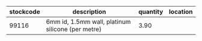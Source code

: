 |stockcode|description|quantity|location|
|---------|-----------|--------|--------|
|99116|6mm id, 1.5mm wall, platinum silicone (per metre)|3.90||
